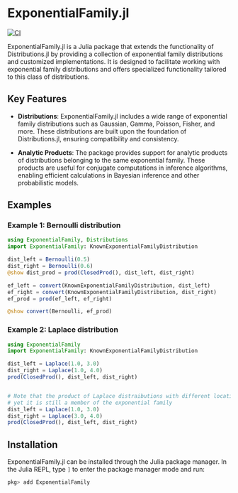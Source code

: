 # ExponentialFamily.jl
[![CI][ci-img]][ci-url]

[ci-img]: https://github.com/biaslab/ExponentialFamily.jl/actions/workflows/CI.yml/badge.svg?branch=main
[ci-url]: https://github.com/biaslab/ExponentialFamily.jl/actions

ExponentialFamily.jl is a Julia package that extends the functionality of Distributions.jl by providing a collection of exponential family distributions and customized implementations. It is designed to facilitate working with exponential family distributions and offers specialized functionality tailored to this class of distributions.

## Key Features

- **Distributions**: ExponentialFamily.jl includes a wide range of exponential family distributions such as Gaussian, Gamma, Poisson, Fisher, and more. These distributions are built upon the foundation of Distributions.jl, ensuring compatibility and consistency.

- **Analytic Products**: The package provides support for analytic products of distributions belonging to the same exponential family. These products are useful for conjugate computations in inference algorithms, enabling efficient calculations in Bayesian inference and other probabilistic models.

## Examples

### Example 1: Bernoulli distribution

```julia
using ExponentialFamily, Distributions
import ExponentialFamily: KnownExponentialFamilyDistribution

dist_left = Bernoulli(0.5)
dist_right = Bernoulli(0.6)
@show dist_prod = prod(ClosedProd(), dist_left, dist_right)

ef_left = convert(KnownExponentialFamilyDistribution, dist_left)
ef_right = convert(KnownExponentialFamilyDistribution, dist_right)
ef_prod = prod(ef_left, ef_right)

@show convert(Bernoulli, ef_prod)
```

### Example 2: Laplace distribution
```julia
using ExponentialFamily
import ExponentialFamily: KnownExponentialFamilyDistribution

dist_left = Laplace(1.0, 3.0)
dist_right = Laplace(1.0, 4.0)
prod(ClosedProd(), dist_left, dist_right)


# Note that the product of Laplace distraibutions with different location parameters is not a Laplace distribution
# yet it is still a member of the exponential family
dist_left = Laplace(1.0, 3.0)
dist_right = Laplace(3.0, 4.0)
prod(ClosedProd(), dist_left, dist_right)
```

## Installation
ExponentialFamily.jl can be installed through the Julia package manager. In the Julia REPL, type `]` to enter the package manager mode and run:
```julia
pkg> add ExponentialFamily
```
